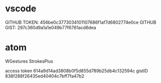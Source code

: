 # vscode
GITHUB TOKEN:
456be0c3773034101107686f1af7d6802774e0ce 
GITHUB GIST:
297c360d9a1a1e049b77f6761acd6dea 

# atom
WGestures 
StrokesPlus

access token
614a9d14ad3808b0f5d855d789b25db4c132594c
gistID
838f288f26435ed40404c7bff7fa47b2